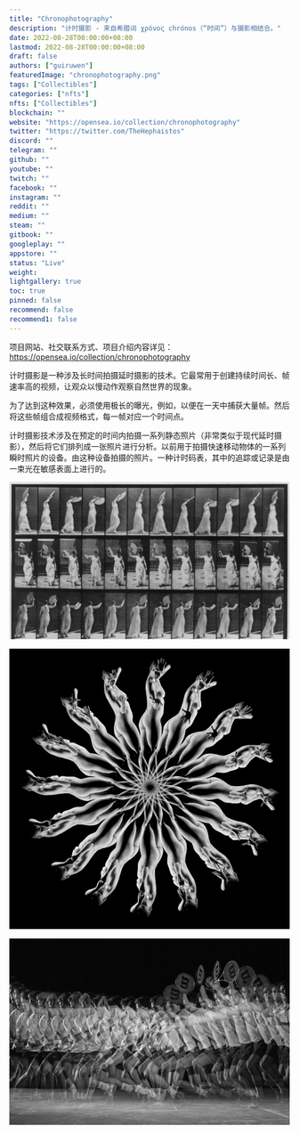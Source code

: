 ```yaml
---
title: "Chronophotography"
description: "计时摄影 - 来自希腊词 χρόνος chrónos（“时间”）与摄影相结合。"
date: 2022-08-28T00:00:00+08:00
lastmod: 2022-08-28T00:00:00+08:00
draft: false
authors: ["guiruwen"]
featuredImage: "chronophotography.png"
tags: ["Collectibles"]
categories: ["nfts"]
nfts: ["Collectibles"]
blockchain: ""
website: "https://opensea.io/collection/chronophotography"
twitter: "https://twitter.com/TheHephaistos"
discord: ""
telegram: ""
github: ""
youtube: ""
twitch: ""
facebook: ""
instagram: ""
reddit: ""
medium: ""
steam: ""
gitbook: ""
googleplay: ""
appstore: ""
status: "Live"
weight: 
lightgallery: true
toc: true
pinned: false
recommend: false
recommend1: false
---
```

项目网站、社交联系方式、项目介绍内容详见：https://opensea.io/collection/chronophotography

计时摄影是一种涉及长时间拍摄延时摄影的技术。它最常用于创建持续时间长、帧速率高的视频，让观众以慢动作观察自然世界的现象。

为了达到这种效果，必须使用极长的曝光，例如，以便在一天中捕获大量帧。然后将这些帧组合成视频格式，每一帧对应一个时间点。

计时摄影技术涉及在预定的时间内拍摄一系列静态照片（非常类似于现代延时摄影），然后将它们排列成一张照片进行分析。以前用于拍摄快速移动物体的一系列瞬时照片的设备。由这种设备拍摄的照片。一种计时码表，其中的追踪或记录是由一束光在敏感表面上进行的。

![nft](01.jpg)

![nft](02.jpg)

![nft](03.png)

